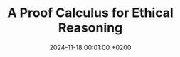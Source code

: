 ---
title:          "A Proof Calculus for Ethical Reasoning"
date:           2024-11-18 00:01:00 +0200
selected:       false
pub:            "The 25th International Conference
on Principles and Practice of Multi-Agent Systems (PRIMA 2024)"
# pub_pre:        "Submitted to "
# pub_post:       'Under review.'
# pub_last:       " "
pub_last:       ' <span class="badge badge-pill badge-publication badge-success">conference paper</span>'
# pub_date:       "2024"

#abstract: >-
  #abstract
cover:          /assets/images/covers/cover-prima.png
authors:
  - Your Name
  - James Wang
  - Some Other Name
  - John Doe
links:
  Conference page: https://sites.google.com/view/prima-2024/
  Proceedings: https://link.springer.com/book/10.1007/978-3-031-77367-9
  Paper: https://link.springer.com/chapter/10.1007/978-3-031-77367-9_15
---